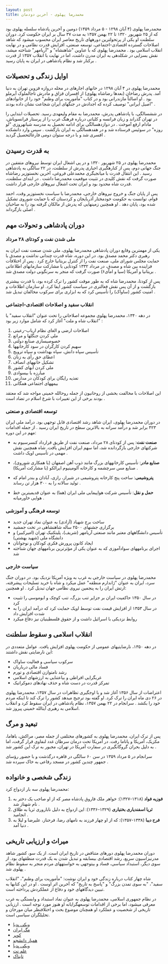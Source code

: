 ```yaml
---
layout: post
title: محمدرضا پهلوی - آخرین دودمان
---
```


محمدرضا پهلوی (۴ آبان ۱۲۹۸ - ۵ مرداد ۱۳۵۹) دومین و آخرین پادشاه سلسله پهلوی بود که از ۲۵ شهریور ۱۳۲۰ تا ۲۲ بهمن ۱۳۵۷ به مدت ۳۷ سال بر ایران حکومت کرد. دوران سلطنت او یکی از پرتحولترین دورههای تاریخ معاصر ایران محسوب میشود که شاهد اصلاحات گسترده اقتصادی-اجتماعی، توسعه صنعتی، افزایش قدرت نظامی و در نهایت انقلاب اسلامی بود . محمدرضا پهلوی که با عناوین "شاهنشاه" و "آریامهر" شناخته میشد، نقش بسزایی در شکلدهی به ایران مدرن داشت، اما در نهایت با انقلاب ۱۳۵۷ از قدرت برکنار شد و نظام پادشاهی در ایران به پایان رسید .

## اوایل زندگی و تحصیلات

محمدرضا پهلوی در ۴ آبان ۱۲۹۸ در خانهای اجارهای در محله دروازه قزوین تهران به دنیا آمد. پدرش رضاخان (بعدها رضاشاه پهلوی) از افسران قزاق و مادرش تاجالملوک آیرملو بود . او اصالتاً مازندرانی بود و در کتاب "مأموریت برای وطنم" خود را از خانوادهای "اصیل ایرانی" توصیف کرده که اجدادش در جنگهای ایران شجاعت نشان داده بودند .

در ششسالگی، با پادشاهی پدرش، محمدرضا به مقام ولیعهدی رسید. تحصیلات ابتدایی را در تهران گذراند و زبان فرانسه و کلیاتی درباره فرهنگ غرب را از پرستار فرانسویاش، مادام ارفع آموخت . در دوازدهسالگی برای ادامه تحصیل به مدرسه شبانهروزی "لو روزه" در سوئیس فرستاده شد و در هفدهسالگی به ایران بازگشت . سپس وارد دانشکده افسری شد و با درجه ستوان دومی فارغالتحصیل گردید .

## به قدرت رسیدن

محمدرضا پهلوی در ۲۵ شهریور ۱۳۲۰ و در پی اشغال ایران توسط نیروهای متفقین در جنگ جهانی دوم، پس از کنارهگیری اجباری پدرش از سلطنت، در ۲۲ سالگی به پادشاهی رسید . این انتقال قدرت با میانجیگری محمدعلی فروغی، آخرین نخستوزیر رضاشاه صورت گرفت که نقش کلیدی در تثبیت موقعیت محمدرضا داشت . در ابتدای سلطنت، قدرت شاه محدود بود و ایران تحت اشغال نیروهای خارجی قرار داشت.

پس از پایان جنگ و خروج نیروهای خارجی، محمدرضا با سیاست نخستوزیر وقت، احمد قوام، توانست به حکومت خودمختار آذربایجان و کردستان که با حمایت شوروی تشکیل شده بود، پایان دهد . او همچنین زمینهایی که پدرش از مالکان گرفته بود را به صاحبان اصلی بازگرداند .

## دوران پادشاهی و تحولات مهم

### ملی شدن نفت و کودتای ۲۸ مرداد

یکی از مهمترین وقایع دوران پادشاهی محمدرضا پهلوی، ملی شدن صنعت نفت ایران به رهبری دکتر محمد مصدق بود. در این دوره، شاه قدرت چندانی نداشت و مصدق با حمایت مجلس شورای ملی، صنعت نفت را از کنترل بریتانیا خارج کرد . پس از اختلافات فزاینده بین شاه و مصدق، در مرداد ۱۳۳۲ کودتایی با مشارکت سازمانهای اطلاعاتی بریتانیا و آمریکا (سیا و امآی۶) صورت گرفت که منجر به سرنگونی دولت مصدق شد .

پس از کودتا، محمدرضا شاه که به طور موقت کشور را ترک کرده بود، با قدرت بیشتری بازگشت و از آن پس نقش فعالتری در سیاست کشور ایفا کرد. او سازمان اطلاعات و امنیت کشور (ساواک) را تأسیس کرد که به ابزاری برای سرکوب مخالفان تبدیل شد .

### انقلاب سفید و اصلاحات اقتصادی-اجتماعی

در دهه ۱۳۴۰، محمدرضا پهلوی مجموعه اصلاحاتی را تحت عنوان "انقلاب سفید" یا "انقلاب شاه و ملت" آغاز کرد که شامل موارد زیر بود :

1. اصلاحات ارضی و الغای نظام ارباب-رعیتی
2. ملی کردن جنگلها و مراتع
3. خصوصیسازی صنایع دولتی
4. سهیم کردن کارگران در سود کارخانهها
5. تأسیس سپاه دانش، سپاه بهداشت و سپاه ترویج
6. اعطای حق رأی به زنان
7. تشکیل خانههای انصاف
8. ملی کردن آبهای کشور
9. مبارزه با بیسوادی
10. تغذیه رایگان برای کودکان در مدارس
11. بیمههای اجتماعی همگانی

این اصلاحات با مخالفت بخشی از روحانیون از جمله روحالله خمینی مواجه شد که معتقد بودند برخی از این تغییرات با شرع اسلام در تضاد است .

### توسعه اقتصادی و صنعتی

در دوران محمدرضا پهلوی، ایران شاهد رشد اقتصادی قابل توجهی بود. درآمد ملی ایران ۴۲۳ برابر شد و درآمد سرانه به بالاترین سطح در تاریخ ایران رسید . از جمله اقدامات مهم در این دوره:

- **صنعت نفت**: پس از کودتای ۲۸ مرداد، صنعت نفت از طریق قرارداد کنسرسیوم به شرکتهای خارجی بازگردانده شد، اما سهم ایران افزایش یافت. شاه همچنین نقش مهمی در تأسیس اوپک داشت .

- **صنایع مادر**: تأسیس کارخانههای بزرگ مانند ذوب آهن اصفهان (با همکاری شوروی)، صنایع مس سرچشمه و کارخانه آلومینیوم ایرالکو (با مشارکت آمریکا) .

- **پتروشیمی**: ساخت پنج کارخانه پتروشیمی در شیراز، رازی، آبادان و بندر امام که تولید سالانه را به ۳۰۰ هزار تن رساند .

- **حمل و نقل**: تأسیس شرکت هواپیمایی ملی ایران (هما) به عنوان قدیمیترین خط هوایی خاورمیانه .

### توسعه فرهنگی و آموزشی

- ساخت برج شهیاد (آزادی) به عنوان نماد تهران جدید 
- برگزاری جشنهای ۲۵۰۰ ساله شاهنشاهی در تخت جمشید 
- تأسیس دانشگاههای معتبر مانند صنعتی آریامهر (شریف)، پلیتکنیک تهران (امیرکبیر) و دانشگاه ملی (شهید بهشتی) 
- ایجاد کانون پرورش فکری کودکان و نوجوانان 
- اجرای برنامههای سوادآموزی که به عنوان یکی از مؤثرترین برنامههای جهان شناخته شد 

### سیاست خارجی

محمدرضا پهلوی در سیاست خارجی به غرب به ویژه آمریکا نزدیک بود. در دوران جنگ سرد، ایران به عنوان "ژاندارم منطقه" عمل میکرد و شاه با خرید تسلیحات پیشرفته، ارتش ایران را به پنجمین نیروی نظامی جهان تبدیل کرد . او همچنین:

- در سال ۱۳۵۰ حاکمیت ایران بر جزایر تنب بزرگ، تنب کوچک و ابوموسی را تثبیت کرد 
- در سال ۱۳۵۳ از افزایش قیمت نفت توسط اوپک حمایت کرد که درآمد ایران را به شدت افزایش داد 
- روابط نزدیکی با اسرائیل داشت و از حقوق فلسطینیان نیز دفاع میکرد 

## انقلاب اسلامی و سقوط سلطنت

در دهه ۱۳۵۰، نارضایتیهای عمومی از حکومت پهلوی افزایش یافت. عوامل متعددی در این نارضایتی نقش داشتند:

- سرکوب سیاسی و فعالیت ساواک
- فساد مالی درباریان
- رشد نامتوازن اقتصادی و تورم
- غربگرایی افراطی و بیاعتنایی به ارزشهای اسلامی
- تمرکز قدرت در دست شاه و حذف نهادهای دموکراتیک 

اعتراضات از سال ۱۳۵۶ آغاز شد و با اوجگیری تظاهرات در سال ۱۳۵۷، محمدرضا پهلوی در ۲۶ دی ماه ایران را ترک کرد. او گفته بود ترجیح میدهد کشور را ترک کند تا اینکه مردم خود را بکشد . سرانجام در ۲۲ بهمن ۱۳۵۷، نظام پادشاهی در ایران سقوط کرد و انقلاب اسلامی به رهبری آیتالله خمینی پیروز شد.

## تبعید و مرگ

پس از ترک ایران، محمدرضا پهلوی به کشورهای مختلفی از جمله مصر، مراکش، باهاما، مکزیک، آمریکا و پاناما رفت. در آمریکا تحت درمان سرطان غدد لنفاوی قرار گرفت، اما به دلیل بحران گروگانگیری در سفارت آمریکا در تهران، مجبور به ترک این کشور شد .

سرانجام در ۵ مرداد ۱۳۵۹ در سن ۶۰ سالگی در قاهره درگذشت و با حضور رؤسای جمهور چندین کشور در مسجد رفاعی به خاک سپرده شد .

## زندگی شخصی و خانواده

محمدرضا پهلوی سه بار ازدواج کرد:

1. **فوزیه فواد** (۱۳۱۸-۱۳۲۷): خواهر ملک فاروق پادشاه مصر که از او صاحب یک دختر به نام شهناز شد .
2. **ثریا اسفندیاری بختیاری** (۱۳۲۹-۱۳۳۶): این ازدواج به دلیل ناباروری ثریا به طلاق انجامید .
3. **فرح دیبا** (۱۳۳۸-۱۳۵۷): که از او چهار فرزند به نامهای رضا، فرحناز، علیرضا و لیلا به دنیا آمد .

## میراث و ارزیابی تاریخی

دوران محمدرضا پهلوی دورهای متناقض در تاریخ ایران است. از یک سو، کشور شاهد مدرنیزاسیون سریع، رشد اقتصادی بیسابقه و تبدیل شدن به یک قدرت منطقهای بود. از سوی دیگر، استبداد سیاسی، فساد و بیتوجهی به خواستههای مردم منجر به سقوط نظام پهلوی شد .

شاه چهار کتاب درباره زندگی خود و ایران نوشت: "مأموریت برای وطنم"، "انقلاب سفید"، "به سوی تمدن بزرگ" و "پاسخ به تاریخ" که آخرین اثر اوست . او در این کتابها به تبیین دیدگاههای خود و دفاع از عملکردش پرداخته است.

در نظام جمهوری اسلامی، محمدرضا پهلوی به عنوان نماد استبداد و وابستگی به غرب معرفی میشود، اما برخی از اقدامات توسعهگرایانه او هنوز مورد توجه است . ارزیابی تاریخی از شخصیت و عملکرد او همچنان موضوع بحث و اختلافنظر میان مورخان و تحلیلگران سیاسی است.

- [ویکی پدیا](https://fa.m.wikipedia.org/wiki/%D9%85%D8%AD%D9%85%D8%AF%D8%B1%D8%B6%D8%A7_%D9%BE%D9%87%D9%84%D9%88%DB%8C)
- [مگ ایران](https://magirans.com/%D9%85%D9%82%D8%A7%D9%84%D9%87-%D8%AF%D8%B1-%D9%85%D9%88%D8%B1%D8%AF-%D8%B2%D9%86%D8%AF%DA%AF%D9%8A%D9%86%D8%A7%D9%85%D9%87-%D9%85%D8%AD%D9%85%D8%AF%D8%B1%D8%B6%D8%A7-%D8%B4%D8%A7%D9%87-%D9%BE%D9%87.htm)
- [کوپر](https://wordseller.ir/%D9%85%D8%AD%D9%85%D8%AF%D8%B1%D8%B6%D8%A7-%D8%B4%D8%A7%D9%87-%D9%BE%D9%87%D9%84%D9%88%DB%8C.html)
- [همیار دانشجو](https://hdaneshjoo.com/product/38954/%D8%AA%D8%AD%D9%82%DB%8C%D9%82-%D8%AF%D8%B1%D8%A8%D8%A7%D8%B1%D9%87-%D8%B2%D9%86%D8%AF%DA%AF%DB%8C%D9%86%D8%A7%D9%85%D9%87-%D9%85%D8%AD%D9%85%D8%AF%D8%B1%D8%B6%D8%A7-%D9%BE%D9%87%D9%84%D9%88%DB%8C--15-%D8%B5%D9%81%D8%AD%D9%87)
- [ویکی پدیا](https://fa.m.wikipedia.org/wiki/%D8%A7%D9%82%D8%AF%D8%A7%D9%85%D8%A7%D8%AA_%D9%85%D8%AD%D9%85%D8%AF%D8%B1%D8%B6%D8%A7_%D9%BE%D9%87%D9%84%D9%88%DB%8C)
- [علم نت](https://elmnet.ir/keyword/%D9%85%D8%AD%D9%85%D8%AF%D8%B1%D8%B6%D8%A7-%D9%BE%D9%87%D9%84%D9%88%DB%8C)
- [تابناک](https://www.tabnak.ir/fa/tags/2675/1/%D9%85%D8%AD%D9%85%D8%AF%D8%B1%D8%B6%D8%A7-%D9%BE%D9%87%D9%84%D9%88%DB%8C)

